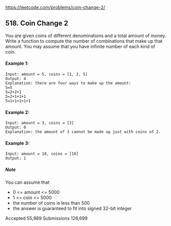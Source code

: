 https://leetcode.com/problems/coin-change-2/

## 518. Coin Change 2

You are given coins of different denominations and a total amount of money. Write a function to compute the number of combinations that make up that amount. You may assume that you have infinite number of each kind of coin.

#### Example 1:
```
Input: amount = 5, coins = [1, 2, 5]
Output: 4
Explanation: there are four ways to make up the amount:
5=5
5=2+2+1
5=2+1+1+1
5=1+1+1+1+1
```

#### Example 2:
```
Input: amount = 3, coins = [2]
Output: 0
Explanation: the amount of 3 cannot be made up just with coins of 2.
```

#### Example 3: 
```
Input: amount = 10, coins = [10] 
Output: 1
```

##### Note
You can assume that

- 0 <= amount <= 5000
- 1 <= coin <= 5000
- the number of coins is less than 500
- the answer is guaranteed to fit into signed 32-bit integer

Accepted 55,989
Submissions 126,699

